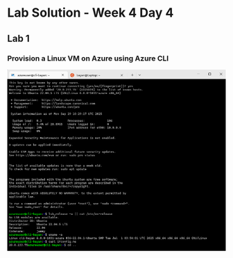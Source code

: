# Lab Solution - Week 4 Day 4
## Lab 1
### Provision a Linux VM on Azure using Azure CLI 

![Screenshot 1](Screenshot%202025-09-29%20134332.png)
